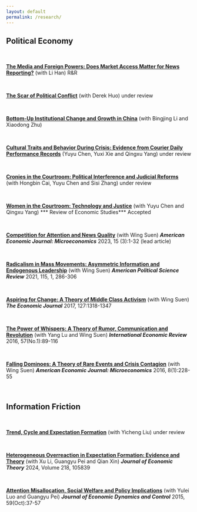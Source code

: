 ```yaml
---
layout: default
permalink: /research/
---
```



## Political Economy
<br>

[**The Media and Foreign Powers: Does Market Access Matter for News Reporting?​**](/files/submission-2024-final-submission.pdf) (with Li Han) R&R

<br>

[**The Scar of Political Conflict**](/files/housing-2025-March.pdf) (with Derek Huo) under review

<br>

[**Bottom-Up Institutional Change and Growth in China​**](/files/CLZ_Feb-2025.pdf) (with Bingjing Li and Xiaodong Zhu)

<br>

[**Cultural Traits and Behavior During Crisis: Evidence from Courier Daily Performance Records**](/files/Courier.pdf) (Yuyu Chen, Yuxi Xie and Qingxu Yang) under review

<br>

[**Cronies in the Courtroom: Political Interference and Judicial Reforms**](/files/Cronies.pdf) (with Hongbin Cai, Yuyu Chen and Sisi Zhang) under review

<br>

[**Women in the Courtroom: Technology and Justice​**](/files/resubmission-20241126.pdf) (with Yuyu Chen and Qingxu Yang) *** Review of Economic Studies*** Accepted 

<br>


[**​Competition for Attention and News Quality**](/files/Competition.pdf) (with Wing Suen) ***American Economic Journal: Microeconomics*** 2023, 15 (3):1-32 (lead article)


<br>

[**Radicalism in Mass Movements: Asymmetric Information and Endogenous Leadership**](/files/Radicalism.pdf) ​(with Wing Suen) ***American Political Science Review*** 2021, 115, 1, 286-306

<br>

[**Aspiring for Change: A Theory of Middle Class Activism**](/files/Aspiring.pdf) (with Wing Suen)  ***The Economic Journal*** 2017, 127:1318-1347

<br>

[**The Power of Whispers: A Theory of Rumor, Communication and Revolution**](/files/Thepower.pdf) (with Yang Lu and Wing Suen) ***International Economic Review*** 2016, 57(No.1):89-116

<br>

[**Falling ﻿Dominoes﻿: A Theory of Rare Events and Crisis Contagion**](/files/Falling.pdf) (with Wing Suen)  ***American Economic Journal: Microeconomics*** 2016, 8(1):228-55


<br>

## Information Friction
<br>

[**Trend, Cycle and Expectation Formation**](/files/Trend.pdf) (with Yicheng Liu) under review

<br>

[**Heterogeneous Overreaction in Expectation Formation: Evidence and Theory**](/files/Heterogeneous.pdf) (with Xu Li, Guangyu Pei and Qian Xin) ***Journal of Economic Theory*** 2024, Volume 218, 105839


<br>

[**Attention Misallocation, Social Welfare and Policy Implications**](/files/Attention.pdf) (with Yulei Luo and Guangyu Pei)  ***Journal of Economic Dynamics and Control*** 2015, 59(Oct):37-57

<br>





